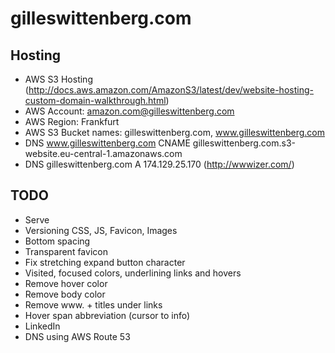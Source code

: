 # gilleswittenberg.com

## Hosting

- AWS S3 Hosting (http://docs.aws.amazon.com/AmazonS3/latest/dev/website-hosting-custom-domain-walkthrough.html)
- AWS Account: amazon.com@gilleswittenberg.com
- AWS Region: Frankfurt
- AWS S3 Bucket names: gilleswittenberg.com, www.gilleswittenberg.com
- DNS www.gilleswittenberg.com CNAME gilleswittenberg.com.s3-website.eu-central-1.amazonaws.com
- DNS gilleswittenberg.com A 174.129.25.170 (http://wwwizer.com/)


## TODO

- Serve
- Versioning CSS, JS, Favicon, Images
- Bottom spacing
- Transparent favicon
- Fix stretching expand button character
- Visited, focused colors, underlining links and hovers
- Remove hover color
- Remove body color
- Remove www. + titles under links
- Hover span abbreviation (cursor to info)
- LinkedIn
- DNS using AWS Route 53
